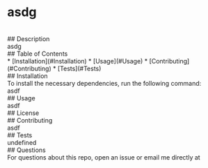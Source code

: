# asdg
  <br>
  ## Description
  <br>
  asdg
  <br>
  ## Table of Contents
  <br>
  * [Installation](#Installation)
  * [Usage](#Usage)
  * [Contributing](#Contributing)
  * [Tests](#Tests)
  <br>
  ## Installation
  <br>
  To install the necessary dependencies, run the following command:
  <br>
  asdf
  <br>
  ## Usage
  <br>
  asdf
  <br>
  ## License
  <br>
  ## Contributing
  <br>
  asdf
  <br>
  ## Tests
  <br>
  undefined
  <br>
  ## Questions
  <br>
  For questions about this repo, open an issue or email me directly at <hannahschwen@gmail.com>

